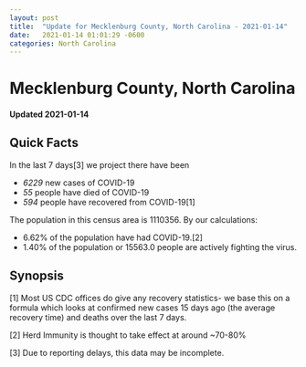 ```yaml
---
layout: post
title:  "Update for Mecklenburg County, North Carolina - 2021-01-14"
date:   2021-01-14 01:01:29 -0600
categories: North Carolina
---
```


# Mecklenburg County, North Carolina
#### Updated 2021-01-14

## Quick Facts

In the last 7 days[3] we project there have been
- *6229* new cases of COVID-19
- *55* people have died of COVID-19
- *594* people have recovered from COVID-19[1]

The population in this census area is 1110356. By our calculations:
- 6.62% of the population have had COVID-19.[2]
- 1.40% of the population or 15563.0 people are actively fighting the virus.

## Synopsis




[1] Most US CDC offices do give any recovery statistics- we base this on a formula which looks at confirmed new cases
15 days ago (the average recovery time) and deaths over the last 7 days.

[2] Herd Immunity is thought to take effect at around ~70-80%

[3] Due to reporting delays, this data may be incomplete.
 
    
